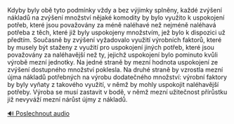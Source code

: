 
Kdyby byly obě tyto podmínky vždy a bez výjimky splněny, každé zvýšení nákladů na zvýšení množství nějaké komodity by bylo využito k uspokojení potřeb, které jsou považovány za méně naléhavé než nejméně naléhavá potřeba z těch, které již byly uspokojeny množstvím, jež bylo k dispozici už předtím. Současně by zvýšení vyžadovalo využití výrobních faktorů, které by musely být staženy z využití pro uspokojení jiných potřeb, které jsou považovány za naléhavější než ty, jejichž uspokojení bylo pominuto kvůli výrobě mezní jednotky. Na jedné straně by mezní hodnota uspokojení ze zvýšení dostupného množství poklesla. Na druhé straně by vzrostla mezní újma nákladů potřebných na výrobu dodatečného množství: výrobní faktory by byly vyňaty z takového využití, v němž by mohly uspokojit naléhavější potřeby. Výroba se musí zastavit v bodě, v němž mezní užitečnost přírůstku již nevyváží mezní nárůst újmy z nákladů.

[🔊 Poslechnout audio](/data/7-paragraphs/audio/chapter_62/para_001-Kdyby-byly-ob-tyto-podmnky-vdy-a-bez-vjimky-sp.mp3)
